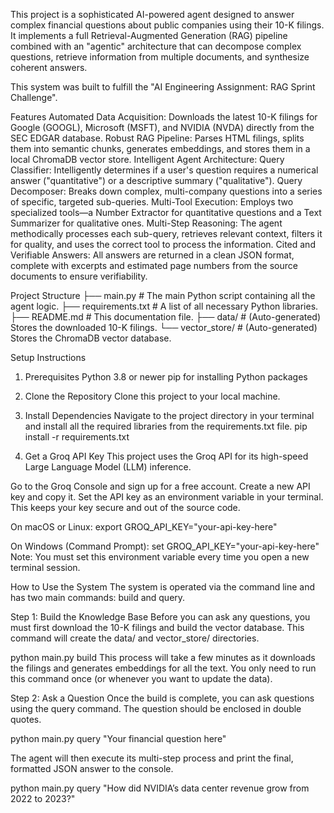 This project is a sophisticated AI-powered agent designed to answer complex financial questions about public companies using their 10-K filings. It implements a full Retrieval-Augmented Generation (RAG) pipeline combined with an "agentic" architecture that can decompose complex questions, retrieve information from multiple documents, and synthesize coherent answers.

This system was built to fulfill the "AI Engineering Assignment: RAG Sprint Challenge".

Features
Automated Data Acquisition: Downloads the latest 10-K filings for Google (GOOGL), Microsoft (MSFT), and NVIDIA (NVDA) directly from the SEC EDGAR database.
Robust RAG Pipeline: Parses HTML filings, splits them into semantic chunks, generates embeddings, and stores them in a local ChromaDB vector store.
Intelligent Agent Architecture:
Query Classifier: Intelligently determines if a user's question requires a numerical answer ("quantitative") or a descriptive summary ("qualitative").
Query Decomposer: Breaks down complex, multi-company questions into a series of specific, targeted sub-queries.
Multi-Tool Execution: Employs two specialized tools—a Number Extractor for quantitative questions and a Text Summarizer for qualitative ones.
Multi-Step Reasoning: The agent methodically processes each sub-query, retrieves relevant context, filters it for quality, and uses the correct tool to process the information.
Cited and Verifiable Answers: All answers are returned in a clean JSON format, complete with excerpts and estimated page numbers from the source documents to ensure verifiability.

Project Structure
├── main.py             # The main Python script containing all the agent logic.
├── requirements.txt    # A list of all necessary Python libraries.
├── README.md           # This documentation file.
├── data/               # (Auto-generated) Stores the downloaded 10-K filings.
└── vector_store/       # (Auto-generated) Stores the ChromaDB vector database.

Setup Instructions
1. Prerequisites
Python 3.8 or newer
pip for installing Python packages
2. Clone the Repository
Clone this project to your local machine.

3. Install Dependencies
Navigate to the project directory in your terminal and install all the required libraries from the requirements.txt file.
pip install -r requirements.txt

4. Get a Groq API Key
This project uses the Groq API for its high-speed Large Language Model (LLM) inference.

Go to the Groq Console and sign up for a free account.
Create a new API key and copy it.
Set the API key as an environment variable in your terminal. This keeps your key secure and out of the source code.

On macOS or Linux:
export GROQ_API_KEY="your-api-key-here"

On Windows (Command Prompt):
set GROQ_API_KEY="your-api-key-here"
Note: You must set this environment variable every time you open a new terminal session.

How to Use the System
The system is operated via the command line and has two main commands: build and query.

Step 1: Build the Knowledge Base
Before you can ask any questions, you must first download the 10-K filings and build the vector database. This command will create the data/ and vector_store/ directories.

python main.py build
This process will take a few minutes as it downloads the filings and generates embeddings for all the text. You only need to run this command once (or whenever you want to update the data).

Step 2: Ask a Question
Once the build is complete, you can ask questions using the query command. The question should be enclosed in double quotes.

python main.py query "Your financial question here"

The agent will then execute its multi-step process and print the final, formatted JSON answer to the console.


python main.py query "How did NVIDIA’s data center revenue grow from 2022 to 2023?"

